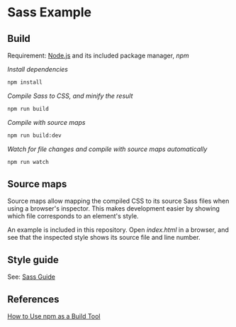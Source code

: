 
# Sass Example

## Build

Requirement: [Node.js](https://nodejs.org/) and its included package manager, *npm*

*Install dependencies*

```sh
npm install
```

*Compile Sass to CSS, and minify the result*

```sh
npm run build
```

*Compile with source maps*

```sh
npm run build:dev
```

*Watch for file changes and compile with source maps automatically*

```sh
npm run watch
```

## Source maps

Source maps allow mapping the compiled CSS to its source Sass files when using a browser's inspector. This makes development easier by showing which file corresponds to an element's style.

An example is included in this repository. Open *index.html* in a browser, and see that the inspected style shows its source file and line number.

## Style guide

See: [Sass Guide](https://github.com/eliot-akira/sass-guide)

## References

[How to Use npm as a Build Tool](https://github.com/keithamus/npm-scripts-example)
